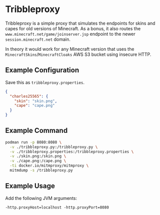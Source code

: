# Tribbleproxy

Tribbleproxy is a simple proxy that simulates the endpoints for skins and capes for old versions of Minecraft. As a bonus, it also routes the `www.minecraft.net/game/joinserver.jsp` endpoint to the newer `session.minecraft.net` domain.

In theory it would work for any Minecraft version that uses the `MinecraftSkins`/`MinecraftCloaks` AWS S3 bucket using insecure HTTP.

## Example Configuration

Save this as `tribbleproxy.properties`.

```json
{
  "charles25565": {
    "skin": "skin.png",
    "cape": "cape.png"
  }
}
```

## Example Command

```bash
podman run -p 8080:8080 \
  -v ./tribbleproxy.py:/tribbleproxy.py \
  -v ./tribbleproxy.properties:/tribbleproxy.properties \
  -v ./skin.png:/skin.png \
  -v ./cape.png:/cape.png \
  -ti docker.io/mitmproxy/mitmproxy \
  mitmdump -s /tribbleproxy.py
```

## Example Usage

Add the following JVM arguments:

```
-http.proxyHost=localhost -http.proxyPort=8080
```
